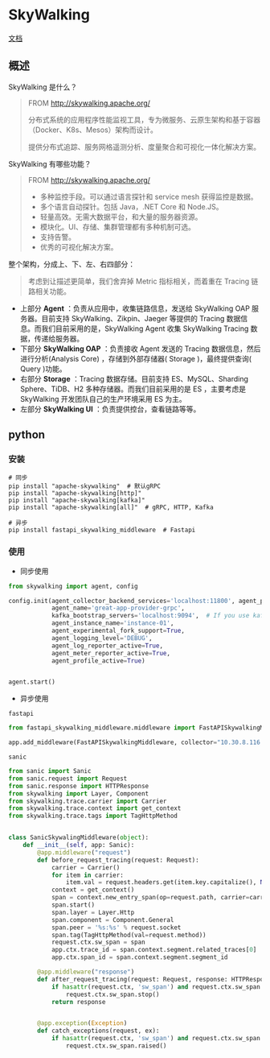 # SkyWalking

[文档](https://skywalking.apache.org/zh/2020-04-19-skywalking-quick-start/)

## 概述

SkyWalking 是什么？

> FROM http://skywalking.apache.org/
>
> 分布式系统的应用程序性能监视工具，专为微服务、云原生架构和基于容器（Docker、K8s、Mesos）架构而设计。
>
> 提供分布式追踪、服务网格遥测分析、度量聚合和可视化一体化解决方案。

SkyWalking 有哪些功能？

> FROM http://skywalking.apache.org/
>
> - 多种监控手段。可以通过语言探针和 service mesh 获得监控是数据。
> - 多个语言自动探针。包括 Java，.NET Core 和 Node.JS。
> - 轻量高效。无需大数据平台，和大量的服务器资源。
> - 模块化。UI、存储、集群管理都有多种机制可选。
> - 支持告警。
> - 优秀的可视化解决方案。

整个架构，分成上、下、左、右四部分：

> 考虑到让描述更简单，我们舍弃掉 Metric 指标相关，而着重在 Tracing 链路相关功能。

- 上部分 **Agent** ：负责从应用中，收集链路信息，发送给 SkyWalking OAP 服务器。目前支持 SkyWalking、Zikpin、Jaeger 等提供的 Tracing 数据信息。而我们目前采用的是，SkyWalking Agent 收集 SkyWalking Tracing 数据，传递给服务器。
- 下部分 **SkyWalking OAP** ：负责接收 Agent 发送的 Tracing 数据信息，然后进行分析(Analysis Core) ，存储到外部存储器( Storage )，最终提供查询( Query )功能。
- 右部分 **Storage** ：Tracing 数据存储。目前支持 ES、MySQL、Sharding Sphere、TiDB、H2 多种存储器。而我们目前采用的是 ES ，主要考虑是 SkyWalking 开发团队自己的生产环境采用 ES 为主。
- 左部分 **SkyWalking UI** ：负责提供控台，查看链路等等。

## python

### 安装

```
# 同步
pip install "apache-skywalking"  # 默认gRPC
pip install "apache-skywalking[http]"
pip install "apache-skywalking[kafka]"
pip install "apache-skywalking[all]"  # gRPC, HTTP, Kafka

# 异步
pip install fastapi_skywalking_middleware  # Fastapi
```

### 使用

- 同步使用

```python
from skywalking import agent, config

config.init(agent_collector_backend_services='localhost:11800', agent_protocol='grpc',
            agent_name='great-app-provider-grpc',
            kafka_bootstrap_servers='localhost:9094',  # If you use kafka, set this
            agent_instance_name='instance-01',
            agent_experimental_fork_support=True,
            agent_logging_level='DEBUG',
            agent_log_reporter_active=True,
            agent_meter_reporter_active=True,
            agent_profile_active=True)


agent.start()
```

- 异步使用

`fastapi`

```python
from fastapi_skywalking_middleware.middleware import FastAPISkywalkingMiddleware

app.add_middleware(FastAPISkywalkingMiddleware, collector="10.30.8.116:30799", service='your awesome service', instance=f'your instance name - pid: {os.getpid()}')
```

`sanic`

```python
from sanic import Sanic
from sanic.request import Request
from sanic.response import HTTPResponse
from skywalking import Layer, Component
from skywalking.trace.carrier import Carrier
from skywalking.trace.context import get_context
from skywalking.trace.tags import TagHttpMethod


class SanicSkywalingMiddleware(object):
    def __init__(self, app: Sanic):
        @app.middleware("request")
        def before_request_tracing(request: Request):
            carrier = Carrier()
            for item in carrier:
                item.val = request.headers.get(item.key.capitalize(), None)
            context = get_context()
            span = context.new_entry_span(op=request.path, carrier=carrier)
            span.start()
            span.layer = Layer.Http
            span.component = Component.General
            span.peer = '%s:%s' % request.socket
            span.tag(TagHttpMethod(val=request.method))
            request.ctx.sw_span = span
            app.ctx.trace_id = span.context.segment.related_traces[0]
            app.ctx.span_id = span.context.segment.segment_id

        @app.middleware("response")
        def after_request_tracing(request: Request, response: HTTPResponse):
            if hasattr(request.ctx, 'sw_span') and request.ctx.sw_span:
                request.ctx.sw_span.stop()
            return response


		@app.exception(Exception)
		def catch_exceptions(request, ex):
    		if hasattr(request.ctx, 'sw_span') and request.ctx.sw_span:
        		request.ctx.sw_span.raised()
```

